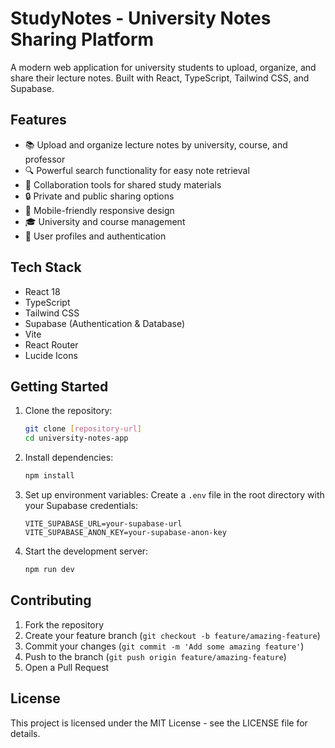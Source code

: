 # StudyNotes - University Notes Sharing Platform

A modern web application for university students to upload, organize, and share their lecture notes. Built with React, TypeScript, Tailwind CSS, and Supabase.

## Features

- 📚 Upload and organize lecture notes by university, course, and professor
- 🔍 Powerful search functionality for easy note retrieval
- 👥 Collaboration tools for shared study materials
- 🔒 Private and public sharing options
- 📱 Mobile-friendly responsive design
- 🎓 University and course management
- 👤 User profiles and authentication

## Tech Stack

- React 18
- TypeScript
- Tailwind CSS
- Supabase (Authentication & Database)
- Vite
- React Router
- Lucide Icons

## Getting Started

1. Clone the repository:
   ```bash
   git clone [repository-url]
   cd university-notes-app
   ```

2. Install dependencies:
   ```bash
   npm install
   ```

3. Set up environment variables:
   Create a `.env` file in the root directory with your Supabase credentials:
   ```
   VITE_SUPABASE_URL=your-supabase-url
   VITE_SUPABASE_ANON_KEY=your-supabase-anon-key
   ```

4. Start the development server:
   ```bash
   npm run dev
   ```

## Contributing

1. Fork the repository
2. Create your feature branch (`git checkout -b feature/amazing-feature`)
3. Commit your changes (`git commit -m 'Add some amazing feature'`)
4. Push to the branch (`git push origin feature/amazing-feature`)
5. Open a Pull Request

## License

This project is licensed under the MIT License - see the LICENSE file for details.